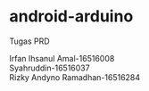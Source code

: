 # android-arduino
Tugas PRD

Irfan Ihsanul Amal-16516008<br>
Syahruddin-16516037<br>
Rizky Andyno Ramadhan-16516284

